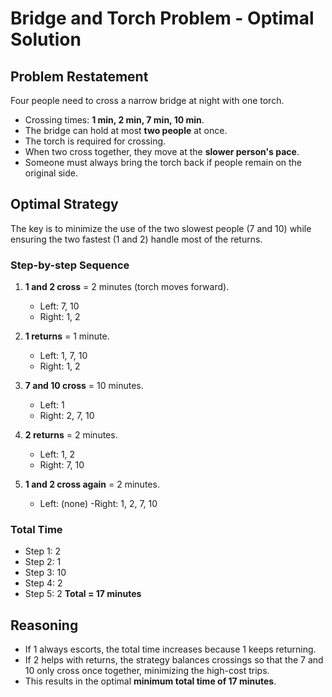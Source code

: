 # Bridge and Torch Problem - Optimal Solution 

## Problem Restatement
Four people need to cross a narrow bridge at night with one torch.
- Crossing times: **1 min, 2 min, 7 min, 10 min**.
- The bridge can hold at most **two people** at once.
- The torch is required for crossing.
- When two cross together, they move at the **slower person's pace**.
- Someone must always bring the torch back if people remain on the original side.

## Optimal Strategy
The key is to minimize the use of the two slowest people (7 and 10) while ensuring the two fastest (1 and 2) handle most of the returns.

### Step-by-step Sequence
1. **1 and 2 cross** = 2 minutes (torch moves forward).
   - Left: 7, 10
   - Right: 1, 2

2. **1 returns** = 1 minute.
   - Left: 1, 7, 10
   - Right: 1, 2

 3. **7 and 10 cross** = 10 minutes.
    - Left: 1
    -   Right: 2, 7, 10

4. **2 returns** = 2 minutes.
   - Left: 1, 2
   - Right: 7, 10

5. **1 and 2 cross again** = 2 minutes.
   - Left: (none)
   -Right: 1, 2, 7, 10

### Total Time
- Step 1: 2
- Step 2: 1
- Step 3: 10
- Step 4: 2
- Step 5: 2
**Total = 17 minutes**

## Reasoning
- If 1 always escorts, the total time increases because 1 keeps returning.
- If 2 helps with returns, the strategy balances crossings so that the 7 and 10 only cross once together, minimizing the high-cost trips.
- This results in the optimal **minimum total time of 17 minutes**.
